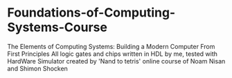 # Foundations-of-Computing-Systems-Course
 The Elements of Computing Systems: Building a Modern Computer From First Principles All logic gates and chips written in HDL by me, tested with HardWare Simulator created by 'Nand to tetris' online course of Noam Nisan and Shimon Shocken
